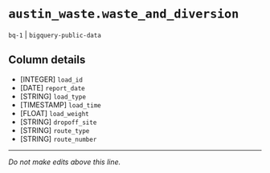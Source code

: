 # `austin_waste.waste_and_diversion`
`bq-1` | `bigquery-public-data`

## Column details
* [INTEGER]   `load_id`
* [DATE]      `report_date`
* [STRING]    `load_type`
* [TIMESTAMP] `load_time`
* [FLOAT]     `load_weight`
* [STRING]    `dropoff_site`
* [STRING]    `route_type`
* [STRING]    `route_number`

-------------------------------------------------------------------------------
*Do not make edits above this line.*
